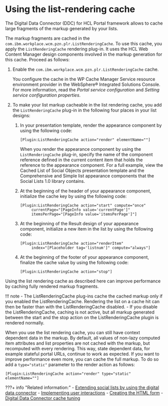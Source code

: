 # Using the list-rendering cache

The Digital Data Connector \(DDC\) for HCL Portal framework allows to cache large fragments of the markup generated by your lists.

The markup fragments are cached in the `com.ibm.workplace.wcm.pzn.plr.ListRenderingCache`. To use this cache, you apply the `ListRenderingCache` rendering plug-in. It uses the HCL Web Content Manager design components involved in the markup generation for this cache. Proceed as follows:

1.  Enable the `com.ibm.workplace.wcm.pzn.plr.ListRenderingCache` cache.

    You configure the cache in the WP Cache Manager Service resource environment provider in the WebSphere® Integrated Solutions Console. For more information, read the *Portal service configuration* and *Setting service configuration properties*.

2.  To make your list markup cacheable in the list rendering cache, you add the `ListRenderingCache` plug-in in the following four places in your list designs:

    1.  In your presentation template, render the appearance component by using the following code:

        ```
        [Plugin:ListRenderingCache action="render" elementName=""]
        ```

        When you render the appearance component by using the `ListRenderingCache` plug-in, specify the name of the component reference defined in the current content item that holds the reference to the appearance component. For a full example, view the Cached List of Social Objects presentation template and the Comprehensive and Simple list appearance components that the Social Lists 1.0 library contains.

    2.  At the beginning of the header of your appearance component, initialize the cache key by using the following code:

        ```
        [Plugin:ListRenderingCache action="start" compute="once" 
             currentPage="[PageInfo value='currentPage']" 
             itemsPerPage="[PageInfo value='itemsPerPage']"]
        ```

    3.  At the beginning of the Result design of your appearance component, initialize a new item in the list by using the following code:

        ```
        [Plugin:ListRenderingCache action="renderItem" 
             index="[Placeholder tag='listnum']" compute="always"]
        ```

    4.  At the beginning of the footer of your appearance component, finalize the cache value by using the following code:

        ```
        [Plugin:ListRenderingCache action="stop"]
        ```


Using the list rendering cache as described here can improve performance by caching fully rendered markup fragments.

!!! note
    -   The ListRenderingCache plug-ins cache the cached markup only if you enabled the ListRenderingCache. Rendering the list on a cache hit can then be faster than with the ListRenderingCache disabled.
    -   If you disable the ListRenderingCache, caching is not active, but all markup generated between the start and the stop action on the ListRenderingCache plugin is rendered normally.

When you use the list rendering cache, you can still have context dependent data in the markup. By default, all values of non-lazy computed item attributes and list properties are not cached with the markup, but recomputed with every rendering. This way, state dependent data, for example stateful portal URLs, continue to work as expected. If you want to improve performance even more, you can cache the full markup. To do so add a `type="static"` parameter to the render action as follows:

```
[Plugin:ListRenderingCache action="render" type="static" elementName=""]
```

???+ info "Related information:"
    - [Extending social lists by using the digital data connector](../../../../../../../../build_sites/social_rendering/extending_social_lists_using_ddc/index.md)
    - [Implementing user interactions](../../../../../../../../extend_dx/ddc/implementing_user_interactions/index.md)
    - [Creating the HTML form](../../../../../../../../extend_dx/ddc/implementing_user_interactions/sending_data_to_webcontentviewer_portlet/plrf_sendata2wcv_createhtmlform.md)
    - [Digital Data Connector cache tuning](../../../../../../../../extend_dx/ddc/ddc_cache_tuning/index.md)

